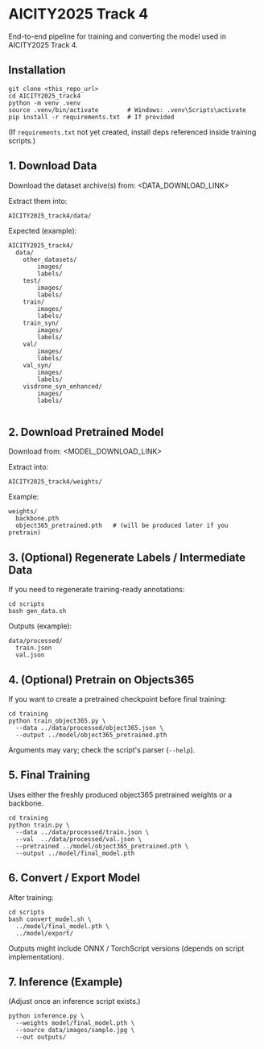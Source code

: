 # AICITY2025 Track 4

End-to-end pipeline for training and converting the model used in AICITY2025 Track 4.


## Installation
```
git clone <this_repo_url>
cd AICITY2025_track4
python -m venv .venv
source .venv/bin/activate        # Windows: .venv\Scripts\activate
pip install -r requirements.txt  # If provided
```
(If `requirements.txt` not yet created, install deps referenced inside training scripts.)

## 1. Download Data
Download the dataset archive(s) from:
<DATA_DOWNLOAD_LINK>

Extract them into:
```
AICITY2025_track4/data/
```
Expected (example):

```
AICITY2025_track4/
  data/                 
    other_datasets/
        images/
        labels/
    test/
        images/
        labels/
    train/
        images/
        labels/
    train_syn/
        images/
        labels/
    val/
        images/
        labels/
    val_syn/
        images/
        labels/
    visdrone_syn_enhanced/
        images/
        labels/
 
```

## 2. Download Pretrained Model
Download from:
<MODEL_DOWNLOAD_LINK>

Extract into:
```
AICITY2025_track4/weights/
```
Example:
```
weights/
  backbone.pth
  object365_pretrained.pth   # (will be produced later if you pretrain)
```

## 3. (Optional) Regenerate Labels / Intermediate Data
If you need to regenerate training-ready annotations:
```
cd scripts
bash gen_data.sh
```
Outputs (example):
```
data/processed/
  train.json
  val.json
```

## 4. (Optional) Pretrain on Objects365 
If you want to create a pretrained checkpoint before final training:
```
cd training
python train_object365.py \
  --data ../data/processed/object365.json \
  --output ../model/object365_pretrained.pth
```
Arguments may vary; check the script's parser (`--help`).

## 5. Final Training
Uses either the freshly produced object365 pretrained weights or a backbone.
```
cd training
python train.py \
  --data ../data/processed/train.json \
  --val  ../data/processed/val.json \
  --pretrained ../model/object365_pretrained.pth \
  --output ../model/final_model.pth
```

## 6. Convert / Export Model
After training:
```
cd scripts
bash convert_model.sh \
  ../model/final_model.pth \
  ../model/export/
```
Outputs might include ONNX / TorchScript versions (depends on script implementation).

## 7. Inference (Example)
(Adjust once an inference script exists.)
```
python inference.py \
  --weights model/final_model.pth \
  --source data/images/sample.jpg \
  --out outputs/
```


